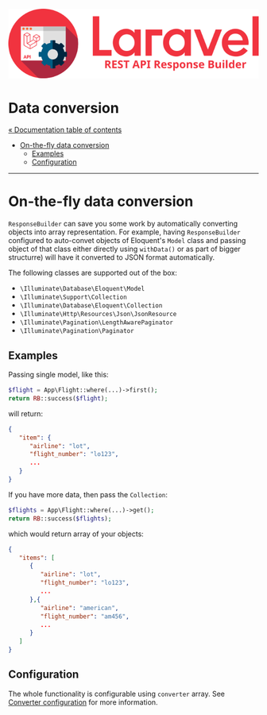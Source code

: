 ![REST API Response Builder for Laravel](img/logo.png)

# Data conversion #

[« Documentation table of contents](README.md)

 * [On-the-fly data conversion](#on-the-fly-data-conversion)
   * [Examples](#examples)
   * [Configuration](#configuration)
   
---

# On-the-fly data conversion #

 `ResponseBuilder` can save you some work by automatically converting objects into array representation. For example, having
 `ResponseBuilder` configured to auto-convet objects of Eloquent's `Model` class and passing object of that class either directly
 using `withData()` or as part of bigger structurre) will have it converted to JSON format automatically.

 The following classes are supported out of the box:

 * `\Illuminate\Database\Eloquent\Model`
 * `\Illuminate\Support\Collection`
 * `\Illuminate\Database\Eloquent\Collection`
 * `\Illuminate\Http\Resources\Json\JsonResource`
 * `\Illuminate\Pagination\LengthAwarePaginator`
 * `\Illuminate\Pagination\Paginator`

## Examples ##

 Passing single model, like this:

```php
$flight = App\Flight::where(...)->first();
return RB::success($flight);
```

 will return:

```json
{
   "item": {
      "airline": "lot",
      "flight_number": "lo123",
      ...
   }
}
```

 If you have more data, then pass the `Collection`:

```php
$flights = App\Flight::where(...)->get();
return RB::success($flights);
```

 which would return array of your objects:

```json
{
   "items": [
      {
         "airline": "lot",
         "flight_number": "lo123",
         ...
      },{
         "airline": "american",
         "flight_number": "am456",
         ...
      }
   ]
}
```

## Configuration ##

 The whole functionality is configurable using `converter` array. See [Converter configuration](config.md#converter) for
 more information.
